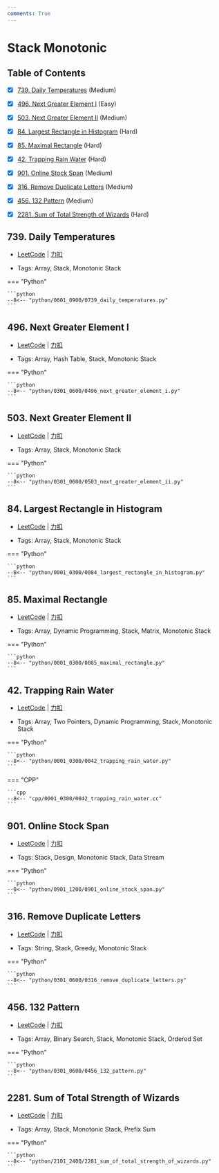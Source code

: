 ```yaml
---
comments: True
---
```


# Stack Monotonic

## Table of Contents

- [x] [739. Daily Temperatures](#739-daily-temperatures) (Medium)
- [x] [496. Next Greater Element I](#496-next-greater-element-i) (Easy)
- [x] [503. Next Greater Element II](#503-next-greater-element-ii) (Medium)
- [x] [84. Largest Rectangle in Histogram](#84-largest-rectangle-in-histogram) (Hard)
- [x] [85. Maximal Rectangle](#85-maximal-rectangle) (Hard)
- [x] [42. Trapping Rain Water](#42-trapping-rain-water) (Hard)
- [x] [901. Online Stock Span](#901-online-stock-span) (Medium)
- [x] [316. Remove Duplicate Letters](#316-remove-duplicate-letters) (Medium)
- [x] [456. 132 Pattern](#456-132-pattern) (Medium)
- [x] [2281. Sum of Total Strength of Wizards](#2281-sum-of-total-strength-of-wizards) (Hard)


## 739. Daily Temperatures

-    [LeetCode](https://leetcode.com/problems/daily-temperatures/) | [力扣](https://leetcode.cn/problems/daily-temperatures/)

-   Tags: Array, Stack, Monotonic Stack

=== "Python"

    ```python
    --8<-- "python/0601_0900/0739_daily_temperatures.py"
    ```



## 496. Next Greater Element I

-    [LeetCode](https://leetcode.com/problems/next-greater-element-i/) | [力扣](https://leetcode.cn/problems/next-greater-element-i/)

-   Tags: Array, Hash Table, Stack, Monotonic Stack

=== "Python"

    ```python
    --8<-- "python/0301_0600/0496_next_greater_element_i.py"
    ```



## 503. Next Greater Element II

-    [LeetCode](https://leetcode.com/problems/next-greater-element-ii/) | [力扣](https://leetcode.cn/problems/next-greater-element-ii/)

-   Tags: Array, Stack, Monotonic Stack

=== "Python"

    ```python
    --8<-- "python/0301_0600/0503_next_greater_element_ii.py"
    ```



## 84. Largest Rectangle in Histogram

-    [LeetCode](https://leetcode.com/problems/largest-rectangle-in-histogram/) | [力扣](https://leetcode.cn/problems/largest-rectangle-in-histogram/)

-   Tags: Array, Stack, Monotonic Stack

=== "Python"

    ```python
    --8<-- "python/0001_0300/0084_largest_rectangle_in_histogram.py"
    ```



## 85. Maximal Rectangle

-    [LeetCode](https://leetcode.com/problems/maximal-rectangle/) | [力扣](https://leetcode.cn/problems/maximal-rectangle/)

-   Tags: Array, Dynamic Programming, Stack, Matrix, Monotonic Stack

=== "Python"

    ```python
    --8<-- "python/0001_0300/0085_maximal_rectangle.py"
    ```



## 42. Trapping Rain Water

-    [LeetCode](https://leetcode.com/problems/trapping-rain-water/) | [力扣](https://leetcode.cn/problems/trapping-rain-water/)

-   Tags: Array, Two Pointers, Dynamic Programming, Stack, Monotonic Stack

=== "Python"

    ```python
    --8<-- "python/0001_0300/0042_trapping_rain_water.py"
    ```

=== "CPP"

    ```cpp
    --8<-- "cpp/0001_0300/0042_trapping_rain_water.cc"
    ```



## 901. Online Stock Span

-    [LeetCode](https://leetcode.com/problems/online-stock-span/) | [力扣](https://leetcode.cn/problems/online-stock-span/)

-   Tags: Stack, Design, Monotonic Stack, Data Stream

=== "Python"

    ```python
    --8<-- "python/0901_1200/0901_online_stock_span.py"
    ```



## 316. Remove Duplicate Letters

-    [LeetCode](https://leetcode.com/problems/remove-duplicate-letters/) | [力扣](https://leetcode.cn/problems/remove-duplicate-letters/)

-   Tags: String, Stack, Greedy, Monotonic Stack

=== "Python"

    ```python
    --8<-- "python/0301_0600/0316_remove_duplicate_letters.py"
    ```



## 456. 132 Pattern

-    [LeetCode](https://leetcode.com/problems/132-pattern/) | [力扣](https://leetcode.cn/problems/132-pattern/)

-   Tags: Array, Binary Search, Stack, Monotonic Stack, Ordered Set

=== "Python"

    ```python
    --8<-- "python/0301_0600/0456_132_pattern.py"
    ```



## 2281. Sum of Total Strength of Wizards

-    [LeetCode](https://leetcode.com/problems/sum-of-total-strength-of-wizards/) | [力扣](https://leetcode.cn/problems/sum-of-total-strength-of-wizards/)

-   Tags: Array, Stack, Monotonic Stack, Prefix Sum

=== "Python"

    ```python
    --8<-- "python/2101_2400/2281_sum_of_total_strength_of_wizards.py"
    ```
